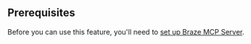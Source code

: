 ## Prerequisites

Before you can use this feature, you'll need to [set up Braze MCP Server]({{site.baseurl}}/developer_guide/mcp_server/setup).